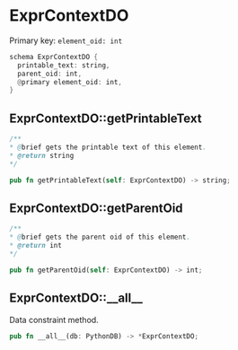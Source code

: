 # ExprContextDO

Primary key: `element_oid: int`

```rust
schema ExprContextDO {
  printable_text: string,
  parent_oid: int,
  @primary element_oid: int,
}
```
## ExprContextDO::getPrintableText

```java
/**
* @brief gets the printable text of this element.
* @return string
*/
```
```rust
pub fn getPrintableText(self: ExprContextDO) -> string;
```
## ExprContextDO::getParentOid

```java
/**
* @brief gets the parent oid of this element.
* @return int
*/
```
```rust
pub fn getParentOid(self: ExprContextDO) -> int;
```
## ExprContextDO::\_\_all\_\_

Data constraint method.

```rust
pub fn __all__(db: PythonDB) -> *ExprContextDO;
```
